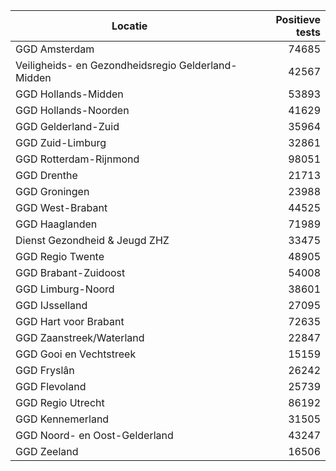 | Locatie | Positieve tests |
|---------|----------------:|
| GGD Amsterdam                            | 74685 |
| Veiligheids- en Gezondheidsregio Gelderland-Midden | 42567 |
| GGD Hollands-Midden                      | 53893 |
| GGD Hollands-Noorden                     | 41629 |
| GGD Gelderland-Zuid                      | 35964 |
| GGD Zuid-Limburg                         | 32861 |
| GGD Rotterdam-Rijnmond                   | 98051 |
| GGD Drenthe                              | 21713 |
| GGD Groningen                            | 23988 |
| GGD West-Brabant                         | 44525 |
| GGD Haaglanden                           | 71989 |
| Dienst Gezondheid & Jeugd ZHZ            | 33475 |
| GGD Regio Twente                         | 48905 |
| GGD Brabant-Zuidoost                     | 54008 |
| GGD Limburg-Noord                        | 38601 |
| GGD IJsselland                           | 27095 |
| GGD Hart voor Brabant                    | 72635 |
| GGD Zaanstreek/Waterland                 | 22847 |
| GGD Gooi en Vechtstreek                  | 15159 |
| GGD Fryslân                              | 26242 |
| GGD Flevoland                            | 25739 |
| GGD Regio Utrecht                        | 86192 |
| GGD Kennemerland                         | 31505 |
| GGD Noord- en Oost-Gelderland            | 43247 |
| GGD Zeeland                              | 16506 |
